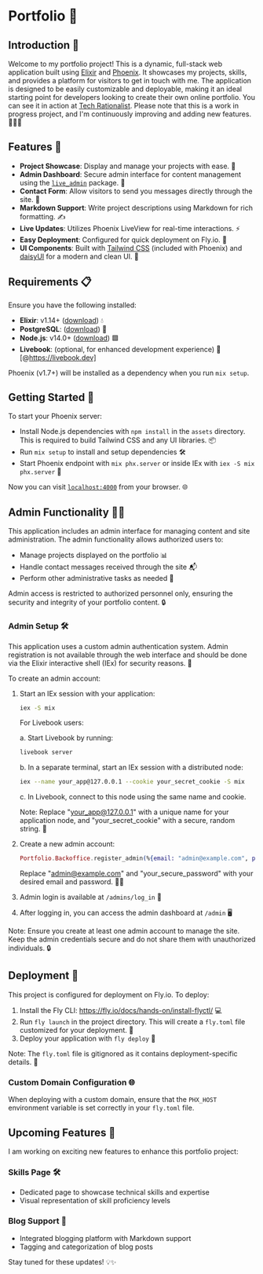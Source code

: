 # Portfolio 🚀

## Introduction 👋

Welcome to my portfolio project! This is a dynamic, full-stack web application built using [Elixir](https://elixir-lang.org/) and [Phoenix](https://www.phoenixframework.org/). It showcases my projects, skills, and provides a platform for visitors to get in touch with me. The application is designed to be easily customizable and deployable, making it an ideal starting point for developers looking to create their own online portfolio. You can see it in action at [Tech Rationalist](https://techrationalist.com). Please note that this is a work in progress project, and I'm continuously improving and adding new features. 💼✨🚧

## Features 🌟

- **Project Showcase**: Display and manage your projects with ease. 📁
- **Admin Dashboard**: Secure admin interface for content management using the [`live_admin`](https://hexdocs.pm/live_admin/readme.html) package. 🔐
- **Contact Form**: Allow visitors to send you messages directly through the site. 📧
- **Markdown Support**: Write project descriptions using Markdown for rich formatting. ✍️
- **Live Updates**: Utilizes Phoenix LiveView for real-time interactions. ⚡
- **Easy Deployment**: Configured for quick deployment on Fly.io. 🚀
- **UI Components**: Built with [Tailwind CSS](https://tailwindcss.com/) (included with Phoenix) and [daisyUI](https://daisyui.com/) for a modern and clean UI. 🎨

## Requirements 📋

Ensure you have the following installed:

- **Elixir**: v1.14+ ([download](https://elixir-lang.org/install.html)) 💧
- **PostgreSQL**: ([download](https://www.postgresql.org/download/)) 🐘
- **Node.js**: v14.0+ ([download](https://nodejs.org/)) 🟩
- **Livebook**: (optional, for enhanced development experience) 📓 [@https://livebook.dev]

Phoenix (v1.7+) will be installed as a dependency when you run `mix setup`.

## Getting Started 🏁

To start your Phoenix server:

- Install Node.js dependencies with `npm install` in the `assets` directory. This is required to build Tailwind CSS and any UI libraries. 📦
- Run `mix setup` to install and setup dependencies 🛠️
- Start Phoenix endpoint with `mix phx.server` or inside IEx with `iex -S mix phx.server` 🚀

Now you can visit [`localhost:4000`](http://localhost:4000) from your browser. 🌐

## Admin Functionality 👨‍💼

This application includes an admin interface for managing content and site administration. The admin functionality allows authorized users to:

- Manage projects displayed on the portfolio 📊
- Handle contact messages received through the site 📬
- Perform other administrative tasks as needed 🔧

Admin access is restricted to authorized personnel only, ensuring the security and integrity of your portfolio content. 🔒

### Admin Setup 🛠️

This application uses a custom admin authentication system. Admin registration is not available through the web interface and should be done via the Elixir interactive shell (IEx) for security reasons. 🔐

To create an admin account:

1. Start an IEx session with your application:

   ```bash
   iex -S mix
   ```

   For Livebook users:

   a. Start Livebook by running:

      ```bash
      livebook server
      ```

   b. In a separate terminal, start an IEx session with a distributed node:

      ```bash
      iex --name your_app@127.0.0.1 --cookie your_secret_cookie -S mix
      ```

   c. In Livebook, connect to this node using the same name and cookie.

   Note: Replace "your_app@127.0.0.1" with a unique name for your application node, and "your_secret_cookie" with a secure, random string. 🍪

2. Create a new admin account:

   ```elixir
   Portfolio.Backoffice.register_admin(%{email: "admin@example.com", password: "your_secure_password"})
   ```

   Replace "<admin@example.com>" and "your_secure_password" with your desired email and password. 📧🔑

3. Admin login is available at `/admins/log_in` 🚪

4. After logging in, you can access the admin dashboard at `/admin` 🖥️

Note: Ensure you create at least one admin account to manage the site. Keep the admin credentials secure and do not share them with unauthorized individuals. 🔒

## Deployment 🚀

This project is configured for deployment on Fly.io. To deploy:

1. Install the Fly CLI: <https://fly.io/docs/hands-on/install-flyctl/> 💻
2. Run `fly launch` in the project directory. This will create a `fly.toml` file customized for your deployment. 🛫
3. Deploy your application with `fly deploy` 🚀

Note: The `fly.toml` file is gitignored as it contains deployment-specific details. 🙈

### Custom Domain Configuration 🌐

When deploying with a custom domain, ensure that the `PHX_HOST` environment variable is set correctly in your `fly.toml` file.

## Upcoming Features 🚀

I am working on exciting new features to enhance this portfolio project:

### Skills Page 🛠️

- Dedicated page to showcase technical skills and expertise
- Visual representation of skill proficiency levels

### Blog Support 📝

- Integrated blogging platform with Markdown support
- Tagging and categorization of blog posts

Stay tuned for these updates! 💡✨
